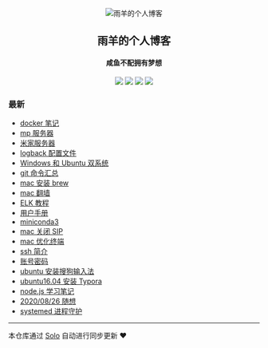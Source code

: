 <p align="center"><img alt="雨羊的个人博客" src="https://static.b3log.org/images/brand/solo-32.png"></p><h2 align="center">
雨羊的个人博客
</h2>

<h4 align="center">咸鱼不配拥有梦想</h4>
<p align="center"><a title="雨羊的个人博客" target="_blank" href="https://github.com/Rainsheep/solo-blog"><img src="https://img.shields.io/github/last-commit/Rainsheep/solo-blog.svg?style=flat-square&color=FF9900"></a>
<a title="GitHub repo size in bytes" target="_blank" href="https://github.com/Rainsheep/solo-blog"><img src="https://img.shields.io/github/repo-size/Rainsheep/solo-blog.svg?style=flat-square"></a>
<a title="Solo Version" target="_blank" href="https://github.com/88250/solo/releases"><img src="https://img.shields.io/badge/solo-4.3.1-f1e05a.svg?style=flat-square&color=blueviolet"></a>
<a title="Hits" target="_blank" href="https://github.com/88250/hits"><img src="https://hits.b3log.org/Rainsheep/solo-blog.svg"></a></p>

### 最新

* [docker 笔记](https://www.rainsheep.cn/articles/2020/10/27/1603810061485.html)
* [mp 服务器](https://www.rainsheep.cn/articles/2020/10/19/1603097140933.html)
* [米家服务器](https://www.rainsheep.cn/articles/2020/09/25/1601024032584.html)
* [logback 配置文件](https://www.rainsheep.cn/articles/2020/09/25/1601001003251.html)
* [Windows 和 Ubuntu 双系统](https://www.rainsheep.cn/articles/2020/09/17/1600275313257.html)
* [git 命令汇总](https://www.rainsheep.cn/articles/2020/09/15/1600148792043.html)
* [mac 安装 brew](https://www.rainsheep.cn/articles/2020/09/14/1600094361638.html)
* [mac 翻墙](https://www.rainsheep.cn/articles/2020/09/14/1600093332850.html)
* [ELK 教程](https://www.rainsheep.cn/articles/2020/09/14/1600082932730.html)
* [用户手册](https://www.rainsheep.cn/articles/2020/09/14/1600063932546.html)
* [miniconda3 ](https://www.rainsheep.cn/articles/2020/09/14/1600052978187.html)
* [mac 关闭 SIP](https://www.rainsheep.cn/articles/2020/09/13/1600011194833.html)
* [mac 优化终端](https://www.rainsheep.cn/articles/2020/09/13/1600010916412.html)
* [ssh 简介](https://www.rainsheep.cn/articles/2020/09/09/1599666807744.html)
* [账号密码](https://www.rainsheep.cn/articles/2020/09/09/1599627597081.html)
* [ubuntu 安装搜狗输入法](https://www.rainsheep.cn/articles/2020/09/09/1599625947420.html)
* [ubuntu16.04 安装 Typora](https://www.rainsheep.cn/articles/2020/09/09/1599625412585.html)
* [node.js 学习笔记](https://www.rainsheep.cn/articles/2020/09/04/1599189049934.html)
* [2020/08/26 随想](https://www.rainsheep.cn/articles/2020/08/26/1598455690500.html)
* [systemed 进程守护](https://www.rainsheep.cn/articles/2020/08/17/1597678629939.html)



---

本仓库通过 [Solo](https://github.com/88250/solo) 自动进行同步更新 ❤️ 